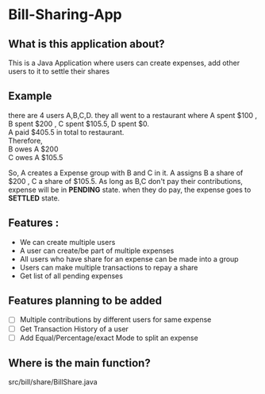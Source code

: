 # Bill-Sharing-App

## What is this application about?
This is a Java Application where users can create expenses, add other users to it to settle their shares

## Example
there are 4 users A,B,C,D. they all went to a restaurant where A spent $100 , B spent $200 , C spent $105.5, D spent $0.<br/> A paid $405.5 in total to restaurant. <br/>
Therefore,<br/>
B owes A $200 <br/>
C owes A $105.5

So, A creates a Expense group with B and C in it. A assigns B a share of $200 , C a share of $105.5.
As long as B,C don't pay their contributions, expense will be in **PENDING** state.
when they do pay, the expense goes to **SETTLED** state.


## Features : 
* We can create multiple users
* A user can create/be part of multiple expenses
* All users who have share for an expense can be made into a group
* Users can make multiple transactions to repay a share
* Get list of all pending expenses

## Features planning to be added
- [ ] Multiple contributions by different users for same expense
- [ ] Get Transaction History of a user
- [ ] Add Equal/Percentage/exact Mode to split an expense 

## Where is the main function? 
src/bill/share/BillShare.java
